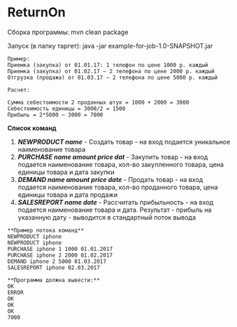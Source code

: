 # ReturnOn

Сборка программы: mvn clean package

Запуск (в папку таргет): java -jar example-for-job-1.0-SNAPSHOT.jar

```
Пример:
Приемка (закупка) от 01.01.17: 1 телефон по цене 1000 р. каждый
Приемка (закупка) от 01.02.17 – 2 телефона по цене 2000 р. каждый
Отгрузка (продажа) от 01.03.17 – 2 телефона по цене 5000 р. каждый

Расчет:

Сумма себестоимости 2 проданных штук = 1000 + 2000 = 3000
Себестоимость единицы = 3000/2 = 1500
Прибыль = 2*5000 – 3000 = 7000
```

**Список команд**
1) _**NEWPRODUCT name**_ - Создать товар - на вход подается уникальное
наименование товара
2) _**PURCHASE name amount price dat**_ - Закупить товар - на вход подается
наименование товара, кол-во закупленного товара, цена единицы товара и дата
закупки
3) _**DEMAND name amount price date**_ - Продать товар - на вход подается
наименование товара, кол-во проданного товара, цена единицы товара и дата
продажи
4) _**SALESREPORT name date**_ - Рассчитать прибыльность - на вход подается
наименование товара и дата. Результат - прибыль на указанную дату - выводится
в стандартный поток вывода

```
**Пример потока команд**
NEWPRODUCT iphone
NEWPRODUCT iphone
PURCHASE iphone 1 1000 01.01.2017
PURCHASE iphone 2 2000 01.02.2017
DEMAND iphone 2 5000 01.03.2017
SALESREPORT iphone 02.03.2017

**Программа должна вывести:**
OK
ERROR
OK
OK
OK
7000
```